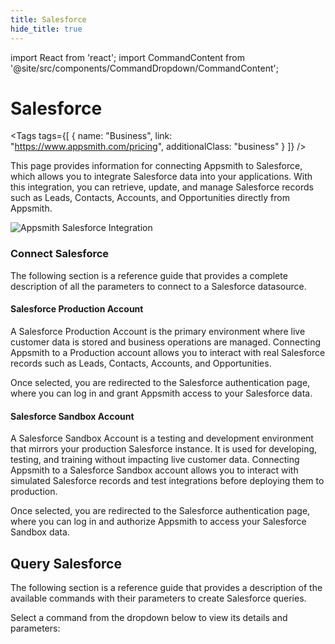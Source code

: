 ```yaml
---
title: Salesforce
hide_title: true
---
```

import React from 'react';
import CommandContent from '@site/src/components/CommandDropdown/CommandContent';



<!-- vale off -->

<div className="tag-wrapper">
 <h1>Salesforce</h1>

<Tags
tags={[
{ name: "Business", link: "https://www.appsmith.com/pricing", additionalClass: "business" }
]}
/>

</div>

<!-- vale on -->


This page provides information for connecting Appsmith to Salesforce, which allows you to integrate Salesforce data into your applications. With this integration, you can retrieve, update, and manage Salesforce records such as Leads, Contacts, Accounts, and Opportunities directly from Appsmith.

![Appsmith Salesforce Integration](/img/appsmith-salesforce.png)


### Connect Salesforce

The following section is a reference guide that provides a complete description of all the parameters to connect to a Salesforce datasource.

#### Salesforce Production Account

A Salesforce Production Account is the primary environment where live customer data is stored and business operations are managed. Connecting Appsmith to a Production account allows you to interact with real Salesforce records such as Leads, Contacts, Accounts, and Opportunities.

Once selected, you are redirected to the Salesforce authentication page, where you can log in and grant Appsmith access to your Salesforce data. 

#### Salesforce Sandbox Account

A Salesforce Sandbox Account is a testing and development environment that mirrors your production Salesforce instance. It is used for developing, testing, and training without impacting live customer data. Connecting Appsmith to a Salesforce Sandbox account allows you to interact with simulated Salesforce records and test integrations before deploying them to production.

Once selected, you are redirected to the Salesforce authentication page, where you can log in and authorize Appsmith to access your Salesforce Sandbox data. 


## Query Salesforce

The following section is a reference guide that provides a description of the available commands with their parameters to create Salesforce queries.

Select a command from the dropdown below to view its details and parameters:

<CommandContent />
